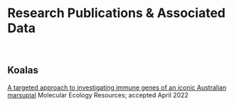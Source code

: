 # **Research Publications & Associated Data**

<br>

## Koalas
[A targeted approach to investigating immune genes of an iconic Australian marsupial](./publications/Silver_et_al_2022.md) Molecular Ecology Resources; accepted April 2022

